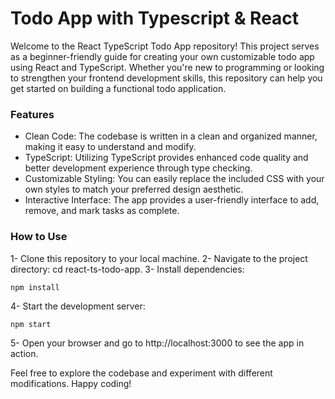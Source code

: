 # Todo App with Typescript & React

Welcome to the React TypeScript Todo App repository! This project serves as a beginner-friendly guide for creating your own customizable todo app using React and TypeScript. Whether you're new to programming or looking to strengthen your frontend development skills, this repository can help you get started on building a functional todo application.

### Features

- Clean Code: The codebase is written in a clean and organized manner, making it easy to understand and modify.
- TypeScript: Utilizing TypeScript provides enhanced code quality and better development experience through type checking.
- Customizable Styling: You can easily replace the included CSS with your own styles to match your preferred design aesthetic.
- Interactive Interface: The app provides a user-friendly interface to add, remove, and mark tasks as complete.

### How to Use

1- Clone this repository to your local machine.
2- Navigate to the project directory: cd react-ts-todo-app.
3- Install dependencies: 

```
npm install
```

4- Start the development server: 

```
npm start
```

5- Open your browser and go to http://localhost:3000 to see the app in action.


Feel free to explore the codebase and experiment with different modifications. Happy coding!
